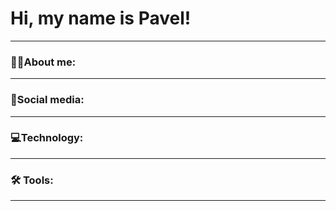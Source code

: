 # Hi, my name is Pavel!
---
### 👨‍💻About me:

---
### 📣Social media:

---
### 💻Technology:

---
### 🛠 Tools:

---
